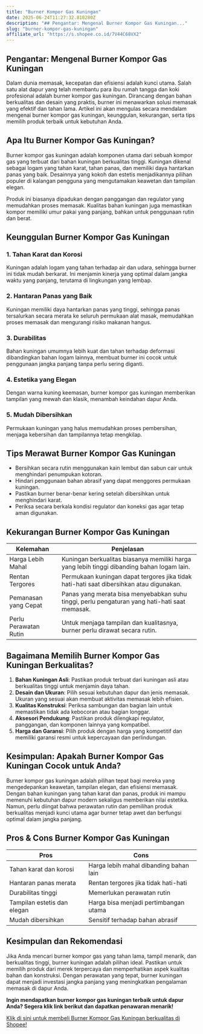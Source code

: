 ```yaml
---
title: "Burner Kompor Gas Kuningan"
date: 2025-06-24T11:27:32.810280Z
description: "## Pengantar: Mengenal Burner Kompor Gas Kuningan..."
slug: "burner-kompor-gas-kuningan"
affiliate_url: "https://s.shopee.co.id/7V44C68VX2"
---
```

## Pengantar: Mengenal Burner Kompor Gas Kuningan

Dalam dunia memasak, kecepatan dan efisiensi adalah kunci utama. Salah satu alat dapur yang telah membantu para ibu rumah tangga dan koki profesional adalah burner kompor gas kuningan. Dirancang dengan bahan berkualitas dan desain yang praktis, burner ini menawarkan solusi memasak yang efektif dan tahan lama. Artikel ini akan mengulas secara mendalam mengenai burner kompor gas kuningan, keunggulan, kekurangan, serta tips memilih produk terbaik untuk kebutuhan Anda.

## Apa Itu Burner Kompor Gas Kuningan?

Burner kompor gas kuningan adalah komponen utama dari sebuah kompor gas yang terbuat dari bahan kuningan berkualitas tinggi. Kuningan dikenal sebagai logam yang tahan karat, tahan panas, dan memiliki daya hantarkan panas yang baik. Desainnya yang kokoh dan estetis menjadikannya pilihan populer di kalangan pengguna yang mengutamakan keawetan dan tampilan elegan.

Produk ini biasanya dipadukan dengan panggangan dan regulator yang memudahkan proses memasak. Kualitas bahan kuningan juga memastikan kompor memiliki umur pakai yang panjang, bahkan untuk penggunaan rutin dan berat.

## Keunggulan Burner Kompor Gas Kuningan

### 1. Tahan Karat dan Korosi
Kuningan adalah logam yang tahan terhadap air dan udara, sehingga burner ini tidak mudah berkarat. Ini menjamin kinerja yang optimal dalam jangka waktu yang panjang, terutama di lingkungan yang lembap.

### 2. Hantaran Panas yang Baik
Kuningan memiliki daya hantarkan panas yang tinggi, sehingga panas tersalurkan secara merata ke seluruh permukaan alat masak, memudahkan proses memasak dan mengurangi risiko makanan hangus.

### 3. Durabilitas
Bahan kuningan umumnya lebih kuat dan tahan terhadap deformasi dibandingkan bahan logam lainnya, membuat burner ini cocok untuk penggunaan jangka panjang tanpa perlu sering diganti.

### 4. Estetika yang Elegan
Dengan warna kuning keemasan, burner kompor gas kuningan memberikan tampilan yang mewah dan klasik, menambah keindahan dapur Anda.

### 5. Mudah Dibersihkan
Permukaan kuningan yang halus memudahkan proses pembersihan, menjaga kebersihan dan tampilannya tetap mengkilap.

## Tips Merawat Burner Kompor Gas Kuningan

- Bersihkan secara rutin menggunakan kain lembut dan sabun cair untuk menghindari penumpukan kotoran.
- Hindari penggunaan bahan abrasif yang dapat menggores permukaan kuningan.
- Pastikan burner benar-benar kering setelah dibersihkan untuk menghindari karat.
- Periksa secara berkala kondisi regulator dan koneksi gas agar tetap aman digunakan.

## Kekurangan Burner Kompor Gas Kuningan

| Kelemahan | Penjelasan |
|------------|------------|
| Harga Lebih Mahal | Kuningan berkualitas biasanya memiliki harga yang lebih tinggi dibanding bahan logam lain. |
| Rentan Tergores | Permukaan kuningan dapat tergores jika tidak hati-hati saat dibersihkan atau digunakan. |
| Pemanasan yang Cepat | Panas yang merata bisa menyebabkan suhu tinggi, perlu pengaturan yang hati-hati saat memasak. |
| Perlu Perawatan Rutin | Untuk menjaga tampilan dan kualitasnya, burner perlu dirawat secara rutin. |

## Bagaimana Memilih Burner Kompor Gas Kuningan Berkualitas?

1. **Bahan Kuningan Asli**: Pastikan produk terbuat dari kuningan asli atau berkualitas tinggi untuk menjamin daya tahan.
2. **Desain dan Ukuran**: Pilih sesuai kebutuhan dapur dan jenis memasak. Ukuran yang sesuai akan membuat aktivitas memasak lebih efisien.
3. **Kualitas Konstruksi**: Periksa sambungan dan bagian lain untuk memastikan tidak ada kebocoran atau bagian longgar.
4. **Aksesori Pendukung**: Pastikan produk dilengkapi regulator, panggangan, dan komponen lainnya yang kompatibel.
5. **Harga dan Garansi**: Pilih produk dengan harga yang kompetitif dan memiliki garansi resmi untuk kepercayaan dan perlindungan.

## Kesimpulan: Apakah Burner Kompor Gas Kuningan Cocok untuk Anda?

Burner kompor gas kuningan adalah pilihan tepat bagi mereka yang mengedepankan keawetan, tampilan elegan, dan efisiensi memasak. Dengan bahan kuningan yang tahan karat dan panas, produk ini mampu memenuhi kebutuhan dapur modern sekaligus memberikan nilai estetika. Namun, perlu diingat bahwa perawatan rutin dan pemilihan produk berkualitas menjadi kunci utama agar burner tetap awet dan berfungsi optimal dalam jangka panjang.

## Pros & Cons Burner Kompor Gas Kuningan

| **Pros** | **Cons** |
|------------|------------|
| Tahan karat dan korosi | Harga lebih mahal dibanding bahan lain |
| Hantaran panas merata | Rentan tergores jika tidak hati-hati |
| Durabilitas tinggi | Memerlukan perawatan rutin |
| Tampilan estetis dan elegan | Harga bisa menjadi pertimbangan utama |
| Mudah dibersihkan | Sensitif terhadap bahan abrasif |

## Kesimpulan dan Rekomendasi

Jika Anda mencari burner kompor gas yang tahan lama, tampil menarik, dan berkualitas tinggi, burner kuningan adalah pilihan ideal. Pastikan untuk memilih produk dari merek terpercaya dan memperhatikan aspek kualitas bahan dan konstruksi. Dengan perawatan yang tepat, burner kuningan dapat menjadi investasi jangka panjang yang meningkatkan pengalaman memasak di dapur Anda.

**Ingin mendapatkan burner kompor gas kuningan terbaik untuk dapur Anda? Segera klik link berikut dan dapatkan penawaran menarik!**

[Klik di sini untuk membeli Burner Kompor Gas Kuningan berkualitas di Shopee!](https://s.shopee.co.id/7V44C68VX2)